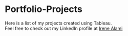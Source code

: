 # Portfolio-Projects
Here is a list of my projects created using Tableau. <br />
Feel free to check out my LinkedIn profile at [Irene Alami](https://www.linkedin.com/in/irene-alami-b61719174)<br />
